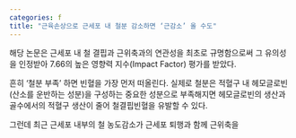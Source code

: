 ```yaml
---
categories: f
title: "근육손상으로 근세포 내 철분 감소하면 ‘근감소’ 올 수도"
---
```

해당 논문은 근세포 내 철 결핍과 근위축과의 연관성을 최초로 규명함으로써 그 유의성을 인정받아 7.66의 높은 영향력 지수(Impact Factor) 평가를 받았다.&nbsp;



흔히 &lsquo;철분 부족&rsquo; 하면&nbsp;빈혈을 가장 먼저 떠올린다. 실제로 철분은 적혈구 내 헤모글로빈(산소를 운반하는 성분)을 구성하는 중요한 성분으로 부족해지면 헤모글로빈의 생산과 골수에서의 적혈구 생산이 줄어 철결핍빈혈을 유발할 수 있다.&nbsp;&nbsp;

그런데 최근 근세포 내부의 철 농도감소가 근세포 퇴행과 함께 근위축을 